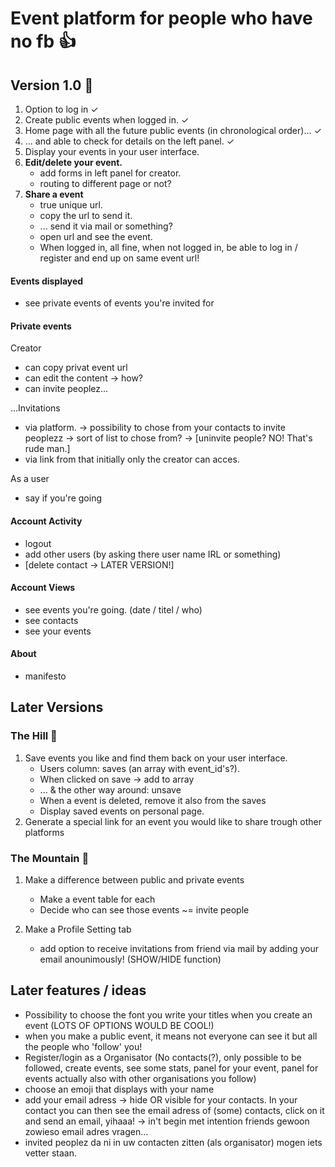 # Event platform for people who have no fb 👍

## Version 1.0 🌱

1. Option to log in ✓
2. Create public events when logged in. ✓
3. Home page with all the future public events (in chronological order)... ✓
4. ... and able to check for details on the left panel. ✓
5. Display your events in your user interface.
6. **Edit/delete your event.**
    - add forms in left panel for creator.
    - routing to different page or not?
7. **Share a event**
    - true unique url. 
    - copy the url to send it.
    - ... send it via mail or something?
    - open url and see the event. 
    - When logged in, all fine, when not logged in, be able to log in / register and end up on same event url!

#### Events displayed
- see private events of events you're invited for

#### Private events
Creator
- can copy privat event url
- can edit the content -> how?
- can invite peoplez...

...Invitations 
- via platform. 
    -> possibility to chose from your contacts to invite peoplezz
    -> sort of list to chose from?
    -> [uninvite people? NO! That's rude man.]
- via link from that initially only the creator can acces.

As a user
- say if you're going

#### Account Activity
- logout
- add other users (by asking there user name IRL or something)
- [delete contact -> LATER VERSION!]

#### Account Views
- see events you're going. (date / titel / who)
- see contacts 
- see your events

#### About
- manifesto

## Later Versions

### The Hill 🌼
1. Save events you like and find them back on your user interface.
    - Users column: saves (an array with event_id's?).
    - When clicked on save -> add to array 
    - ... & the other way around: unsave  
    - When a event is deleted, remove it also from the saves 
    - Display saved events on personal page.
2. Generate a special link for an event you would like to share trough other platforms


### The Mountain 🌳
1. Make a difference between public and private events
    - Make a event table for each
    - Decide who can see those events ~= invite people

2. Make a Profile Setting tab 
    - add option to receive invitations from friend via mail by adding your email anounimously! (SHOW/HIDE function)


## Later features / ideas
- Possibility to choose the font you write your titles when you create an event (LOTS OF OPTIONS WOULD BE COOL!)
- when you make a public event, it means not everyone can see it but all the people who 'follow' you!
- Register/login as a Organisator (No contacts(?), only possible to be followed, create events, see some stats, panel for your event, panel for events actually also with other organisations you follow)
- choose an emoji that displays with your name
- add your email adress -> hide OR visible for your contacts.
In your contact you can then see the email adress of (some) contacts, click on it and send an email, yihaaa! -> in't begin met intention friends gewoon zowieso email adres vragen...
- invited peoplez da ni in uw contacten zitten (als organisator) mogen iets vetter staan.
